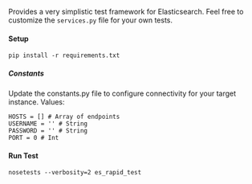 Provides a very simplistic test framework for Elasticsearch.  Feel free to customize the `services.py` file for your own tests.

#### Setup 

```
pip install -r requirements.txt
```

##### Constants
Update the constants.py file to configure connectivity for your target instance.  Values:

```
HOSTS = [] # Array of endpoints
USERNAME = '' # String
PASSWORD = '' # String
PORT = 0 # Int
```

#### Run Test

```
nosetests --verbosity=2 es_rapid_test
```
